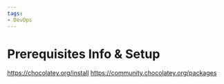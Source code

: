 ```yaml
---
tags:
- DevOps
---
```


# Prerequisites Info & Setup

https://chocolatey.org/install
https://community.chocolatey.org/packages